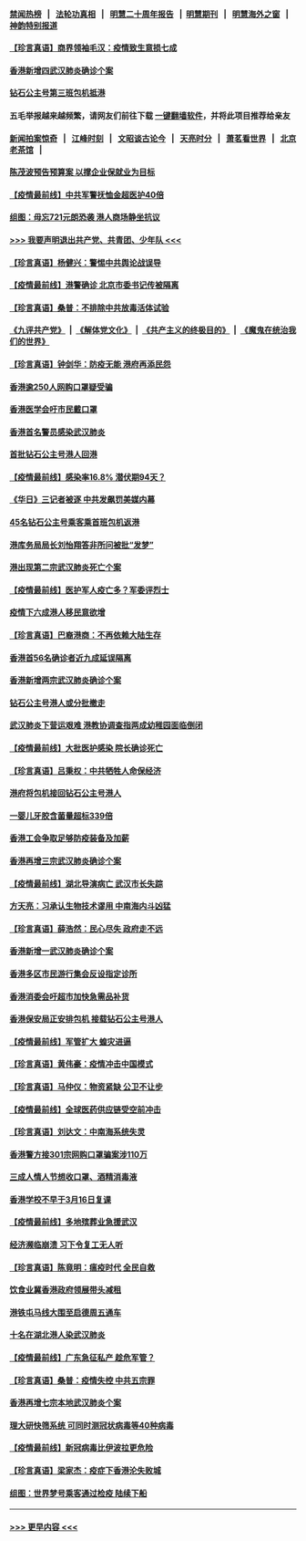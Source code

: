 #### [禁闻热榜](热点新闻.md?=0)  &nbsp;&nbsp;|&nbsp;&nbsp; [法轮功真相](https://github.com/gfw-breaker/truth/blob/master/README.md?=0) &nbsp;&nbsp;|&nbsp;&nbsp; [明慧二十周年报告](https://github.com/gfw-breaker/mh-reports/blob/master/README.md?=0) &nbsp;&nbsp;|&nbsp;&nbsp;[明慧期刊](https://github.com/gfw-breaker/mh-qikan) &nbsp;&nbsp;|&nbsp;&nbsp; [明慧海外之窗](https://github.com/gfw-breaker/mh-news/blob/master/README.md?=0) &nbsp;&nbsp;|&nbsp;&nbsp; [神韵特别报道](https://github.com/gfw-breaker/mh-news/blob/master/shenyun.md?=0)
#### [【珍言真语】商界领袖毛汉：疫情致生意损七成](../pages/nsc415/n11890348.md?t=02242131) 
#### [香港新增四武汉肺炎确诊个案](../pages/nsc415/n11890610.md?t=02242131) 
#### [钻石公主号第三班包机抵港](../pages/nsc415/n11890645.md?t=02242131) 
#### 五毛举报越来越频繁，请网友们前往下载 [一键翻墙软件](https://github.com/gfw-breaker/ssr-accounts)，并将此项目推荐给亲友
#### [新闻拍案惊奇](https://github.com/gfw-breaker/banned-news/blob/master/pages/link4.md) &nbsp;&nbsp;|&nbsp;&nbsp; [江峰时刻](https://github.com/gfw-breaker/banned-news/blob/master/pages/link4.md) &nbsp;&nbsp;|&nbsp;&nbsp; [文昭谈古论今](https://github.com/gfw-breaker/banned-news/blob/master/pages/link4.md) &nbsp;&nbsp;|&nbsp;&nbsp; [天亮时分](https://github.com/gfw-breaker/banned-news/blob/master/pages/link4.md) &nbsp;&nbsp;|&nbsp;&nbsp; [萧茗看世界](https://github.com/gfw-breaker/banned-news/blob/master/pages/link4.md) &nbsp;&nbsp;|&nbsp;&nbsp; [北京老茶馆](https://github.com/gfw-breaker/banned-news/blob/master/pages/link4.md) &nbsp;&nbsp;|&nbsp;&nbsp; 
#### [陈茂波预告预算案 以撑企业保就业为目标](../pages/nsc415/n11890574.md?t=02242131) 
#### [【疫情最前线】中共军警抚恤金超医护40倍](../pages/nsc415/n11890458.md?t=02242131) 
#### [组图：毋忘721元朗恐袭 港人商场静坐抗议](../pages/nsc415/n11876882.md?t=02242131) 
#### [>>> 我要声明退出共产党、共青团、少年队 <<<](https://github.com/begood0513/goodnews/blob/master/quit/letter.md) 
#### [【珍言真语】杨健兴：警惕中共舆论战误导](../pages/nsc415/n11888131.md?t=02242131) 
#### [【疫情最前线】港警确诊 北京市委书记传被隔离](../pages/nsc415/n11886872.md?t=02242131) 
#### [【珍言真语】桑普：不排除中共放毒活体试验](../pages/nsc415/n11886832.md?t=02242131) 
#### [《九评共产党》](https://github.com/begood0513/9ping.md/blob/master/README.md) &nbsp;|&nbsp; [《解体党文化》](../../../../jtdwh.md/blob/master/README.md)  &nbsp;|&nbsp; [《共产主义的终极目的》](../../../../gczydzjmd.md/blob/master/README.md) &nbsp;|&nbsp; [《魔鬼在统治我们的世界》](../../../../mgztzwmdsj.md/blob/master/README.md) 
#### [【珍言真语】钟剑华：防疫无能 港府再添民怨](../pages/nsc415/n11884504.md?t=02242131) 
#### [香港逾250人网购口罩疑受骗](../pages/nsc415/n11884388.md?t=02242131) 
#### [香港医学会吁市民戴口罩](../pages/nsc415/n11884367.md?t=02242131) 
#### [香港首名警员感染武汉肺炎](../pages/nsc415/n11884357.md?t=02242131) 
#### [首批钻石公主号港人回港](../pages/nsc415/n11884333.md?t=02242131) 
#### [【疫情最前线】感染率16.8% 潜伏期94天？](../pages/nsc415/n11884256.md?t=02242131) 
#### [《华日》三记者被逐 中共发飙罚美媒内幕](../pages/nsc415/n11884184.md?t=02242131) 
#### [45名钻石公主号乘客乘首班包机返港](../pages/nsc415/n11881770.md?t=02242131) 
#### [港库务局局长刘怡翔答非所问被批“发梦”](../pages/nsc415/n11881752.md?t=02242131) 
#### [港出现第二宗武汉肺炎死亡个案](../pages/nsc415/n11881736.md?t=02242131) 
#### [【疫情最前线】医护军人疫亡多？军委评烈士](../pages/nsc415/n11881655.md?t=02242131) 
#### [疫情下六成港人移民意欲增](../pages/nsc415/n11881699.md?t=02242131) 
#### [【珍言真语】巴裔港商：不再依赖大陆生存](../pages/nsc415/n11881126.md?t=02242131) 
#### [香港首56名确诊者近九成延误隔离](../pages/nsc415/n11879079.md?t=02242131) 
#### [香港新增两宗武汉肺炎确诊个案](../pages/nsc415/n11879064.md?t=02242131) 
#### [钻石公主号港人或分批撤走](../pages/nsc415/n11879029.md?t=02242131) 
#### [武汉肺炎下营运艰难 港教协调查指两成幼稚园面临倒闭](../pages/nsc415/n11878989.md?t=02242131) 
#### [【疫情最前线】大批医护感染 院长确诊死亡](../pages/nsc415/n11878595.md?t=02242131) 
#### [【珍言真语】吕秉权：中共牺牲人命保经济](../pages/nsc415/n11878390.md?t=02242131) 
#### [港府将包机接回钻石公主号港人](../pages/nsc415/n11876352.md?t=02242131) 
#### [一婴儿牙胶含菌量超标339倍](../pages/nsc415/n11876336.md?t=02242131) 
#### [香港工会争取足够防疫装备及加薪](../pages/nsc415/n11876313.md?t=02242131) 
#### [香港再增三宗武汉肺炎确诊个案](../pages/nsc415/n11876297.md?t=02242131) 
#### [【疫情最前线】湖北导演病亡 武汉市长失踪](../pages/nsc415/n11876272.md?t=02242131) 
#### [方天亮：习承认生物技术谬用 中南海内斗凶猛](../pages/nsc415/n11873679.md?t=02242131) 
#### [【珍言真语】薛浩然：民心尽失 政府走不远](../pages/nsc415/n11875838.md?t=02242131) 
#### [香港新增一武汉肺炎确诊个案](../pages/nsc415/n11874044.md?t=02242131) 
#### [香港多区市民游行集会反设指定诊所](../pages/nsc415/n11874017.md?t=02242131) 
#### [香港消委会吁超市加快急需品补货](../pages/nsc415/n11874003.md?t=02242131) 
#### [香港保安局正安排包机 接载钻石公主号港人](../pages/nsc415/n11873932.md?t=02242131) 
#### [【疫情最前线】军管扩大 蝗灾进逼](../pages/nsc415/n11873780.md?t=02242131) 
#### [【珍言真语】黄伟豪：疫情冲击中国模式](../pages/nsc415/n11873482.md?t=02242131) 
#### [【珍言真语】马仲仪：物资紧缺 公卫不让步](../pages/nsc415/n11872315.md?t=02242131) 
#### [【疫情最前线】全球医药供应链受空前冲击](../pages/nsc415/n11869614.md?t=02242131) 
#### [【珍言真语】刘达文：中南海系统失灵](../pages/nsc415/n11869465.md?t=02242131) 
#### [香港警方接301宗网购口罩骗案涉110万](../pages/nsc415/n11867572.md?t=02242131) 
#### [三成人情人节想收口罩、酒精消毒液](../pages/nsc415/n11867523.md?t=02242131) 
#### [香港学校不早于3月16日复课](../pages/nsc415/n11867498.md?t=02242131) 
#### [【疫情最前线】多地殡葬业急援武汉](../pages/nsc415/n11866914.md?t=02242131) 
#### [经济濒临崩溃 习下令复工无人听](../pages/nsc415/n11867269.md?t=02242131) 
#### [【珍言真语】陈竟明：瘟疫时代 全民自救](../pages/nsc415/n11866765.md?t=02242131) 
#### [饮食业冀香港政府领展带头减租](../pages/nsc415/n11864876.md?t=02242131) 
#### [港铁屯马线大围至启德周五通车](../pages/nsc415/n11864842.md?t=02242131) 
#### [十名在湖北港人染武汉肺炎](../pages/nsc415/n11864807.md?t=02242131) 
#### [【疫情最前线】广东急征私产 趁危军管？](../pages/nsc415/n11864205.md?t=02242131) 
#### [【珍言真语】桑普：疫情失控 中共五宗罪](../pages/nsc415/n11864157.md?t=02242131) 
#### [香港再增七宗本地武汉肺炎个案](../pages/nsc415/n11862405.md?t=02242131) 
#### [理大研快筛系统 可同时测冠状病毒等40种病毒](../pages/nsc415/n11862376.md?t=02242131) 
#### [【疫情最前线】新冠病毒比伊波拉更危险](../pages/nsc415/n11862199.md?t=02242131) 
#### [【珍言真语】梁家杰：疫症下香港沦失败城](../pages/nsc415/n11861588.md?t=02242131) 
#### [组图：世界梦号乘客通过检疫 陆续下船](../pages/nsc415/n11858302.md?t=02242131) 

----
#### [ >>> 更早内容 <<< ](../indexes/nsc415-earlier.md)
